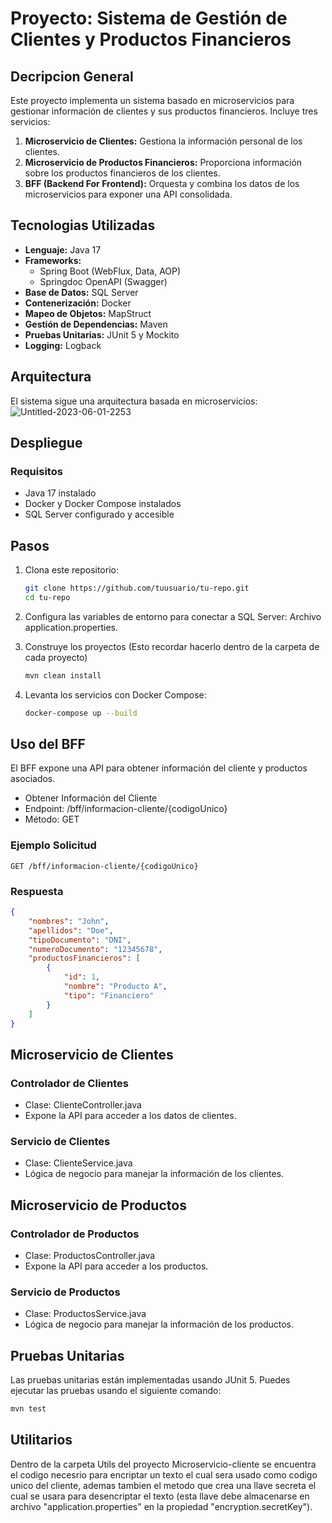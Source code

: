 # Proyecto: Sistema de Gestión de Clientes y Productos Financieros


## Decripcion General
Este proyecto implementa un sistema basado en microservicios para gestionar información de clientes y sus productos financieros. Incluye tres servicios:

1. **Microservicio de Clientes:** Gestiona la información personal de los clientes.
2. **Microservicio de Productos Financieros:** Proporciona información sobre los productos financieros de los clientes.
3. **BFF (Backend For Frontend):** Orquesta y combina los datos de los microservicios para exponer una API consolidada.

## Tecnologias Utilizadas
- **Lenguaje:** Java 17
- **Frameworks:**
  - Spring Boot (WebFlux, Data, AOP)
  - Springdoc OpenAPI (Swagger)
- **Base de Datos:** SQL Server
- **Contenerización:** Docker
- **Mapeo de Objetos:** MapStruct
- **Gestión de Dependencias:** Maven
- **Pruebas Unitarias:** JUnit 5 y Mockito
- **Logging:** Logback

## Arquitectura
  El sistema sigue una arquitectura basada en microservicios:
![Untitled-2023-06-01-2253](https://github.com/user-attachments/assets/b314f45b-4526-4fd6-b964-fbbdc2b6af6e)


## Despliegue
### Requisitos
- Java 17 instalado
- Docker y Docker Compose instalados
- SQL Server configurado y accesible

## Pasos
1. Clona este repositorio:
   ```bash
   git clone https://github.com/tuusuario/tu-repo.git
   cd tu-repo
2. Configura las variables de entorno para conectar a SQL Server:
  Archivo application.properties.

4. Construye los proyectos (Esto recordar hacerlo dentro de la carpeta de cada proyecto)
   ```bash
   mvn clean install
   
5. Levanta los servicios con Docker Compose:
   ```bash
   docker-compose up --build
   
## Uso del BFF
El BFF expone una API para obtener información del cliente y productos asociados.

- Obtener Información del Cliente
- Endpoint: /bff/informacion-cliente/{codigoUnico}
- Método: GET

### Ejemplo Solicitud
  ```http
  GET /bff/informacion-cliente/{codigoUnico}
  ```
### Respuesta
```Json
{
    "nombres": "John",
    "apellidos": "Doe",
    "tipoDocumento": "DNI",
    "numeroDocumento": "12345678",
    "productosFinancieros": [
        {
            "id": 1,
            "nombre": "Producto A",
            "tipo": "Financiero"
        }
    ]
}
````

## Microservicio de Clientes
### Controlador de Clientes
  - Clase: ClienteController.java
  - Expone la API para acceder a los datos de clientes.

### Servicio de Clientes
- Clase: ClienteService.java
- Lógica de negocio para manejar la información de los clientes.

## Microservicio de Productos
### Controlador de Productos
  - Clase: ProductosController.java
  - Expone la API para acceder a los productos.

### Servicio de Productos
 - Clase: ProductosService.java
 - Lógica de negocio para manejar la información de los productos.

## Pruebas Unitarias
Las pruebas unitarias están implementadas usando JUnit 5. Puedes ejecutar las pruebas usando el siguiente comando:

```bash
mvn test
```

## Utilitarios
Dentro de la carpeta Utils del proyecto Microservicio-cliente se encuentra el codigo necesrio para encriptar un texto el cual sera usado como codigo unico del cliente, ademas tambien el metodo que crea una llave secreta el cual se usara para desencriptar el texto (esta llave debe almacenarse en archivo "application.properties" en la propiedad "encryption.secretKey").

